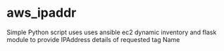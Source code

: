 # aws_ipaddr
Simple Python script uses uses ansible ec2 dynamic inventory and flask module to provide IPAddress details of requested tag Name

